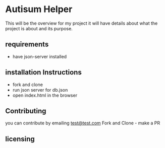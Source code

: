 # Autisum Helper
This will be the overview for my project
it will have details about what the project is about and
its purpose.

## requirements
* have json-server installed


## installation Instructions
* fork and clone
* run json server for db.json
* open index.html in the browser

## Contributing
you can contribute by emailing test@test.com
Fork and Clone - make a PR

## licensing
